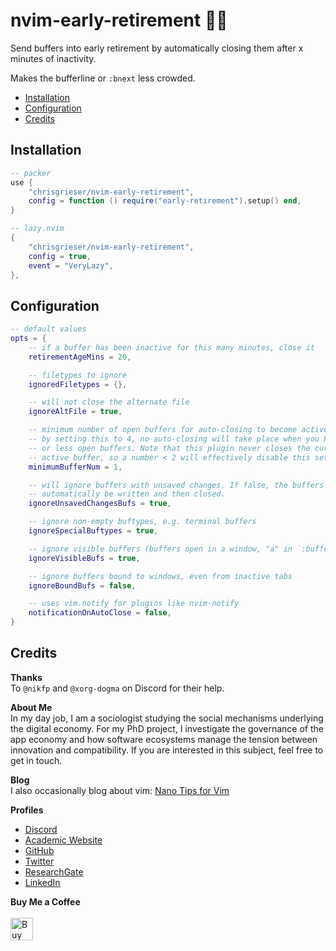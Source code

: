 # nvim-early-retirement 👴👵
Send buffers into early retirement by automatically closing them after x minutes of inactivity.

Makes the bufferline or `:bnext` less crowded.

<!--toc:start-->
- [Installation](#installation)
- [Configuration](#configuration)
- [Credits](#credits)
<!--toc:end-->

## Installation

```lua
-- packer
use {
	"chrisgrieser/nvim-early-retirement",
	config = function () require("early-retirement").setup() end,
}

-- lazy.nvim
{
	"chrisgrieser/nvim-early-retirement",
	config = true,
	event = "VeryLazy",
},
```

## Configuration

```lua
-- default values
opts = {
	-- if a buffer has been inactive for this many minutes, close it
	retirementAgeMins = 20,

	-- filetypes to ignore
	ignoredFiletypes = {},

	-- will not close the alternate file
	ignoreAltFile = true,

	-- minimum number of open buffers for auto-closing to become active, e.g.,
	-- by setting this to 4, no auto-closing will take place when you have 3 
	-- or less open buffers. Note that this plugin never closes the currently 
	-- active buffer, so a number < 2 will effectively disable this setting.
	minimumBufferNum = 1, 

	-- will ignore buffers with unsaved changes. If false, the buffers will
	-- automatically be written and then closed.
	ignoreUnsavedChangesBufs = true,

	-- ignore non-empty buftypes, e.g. terminal buffers
	ignoreSpecialBuftypes = true,

	-- ignore visible buffers (buffers open in a window, "a" in `:buffers`)
	ignoreVisibleBufs = true,

	-- ignore buffers bound to windows, even from inactive tabs
	ignoreBoundBufs = false,

	-- uses vim.notify for plugins like nvim-notify
	notificationOnAutoClose = false,
}
```

## Credits
__Thanks__  
To `@nikfp` and `@xorg-dogma` on Discord for their help.

<!-- vale Google.FirstPerson = NO -->
__About Me__  
In my day job, I am a sociologist studying the social mechanisms underlying the digital economy. For my PhD project, I investigate the governance of the app economy and how software ecosystems manage the tension between innovation and compatibility. If you are interested in this subject, feel free to get in touch.

__Blog__  
I also occasionally blog about vim: [Nano Tips for Vim](https://nanotipsforvim.prose.sh)

__Profiles__  
- [Discord](https://discordapp.com/users/462774483044794368/)
- [Academic Website](https://chris-grieser.de/)
- [GitHub](https://github.com/chrisgrieser/)
- [Twitter](https://twitter.com/pseudo_meta)
- [ResearchGate](https://www.researchgate.net/profile/Christopher-Grieser)
- [LinkedIn](https://www.linkedin.com/in/christopher-grieser-ba693b17a/)

__Buy Me a Coffee__  
<br>
<a href='https://ko-fi.com/Y8Y86SQ91' target='_blank'><img height='36' style='border:0px;height:36px;' src='https://cdn.ko-fi.com/cdn/kofi1.png?v=3' border='0' alt='Buy Me a Coffee at ko-fi.com' /></a>
